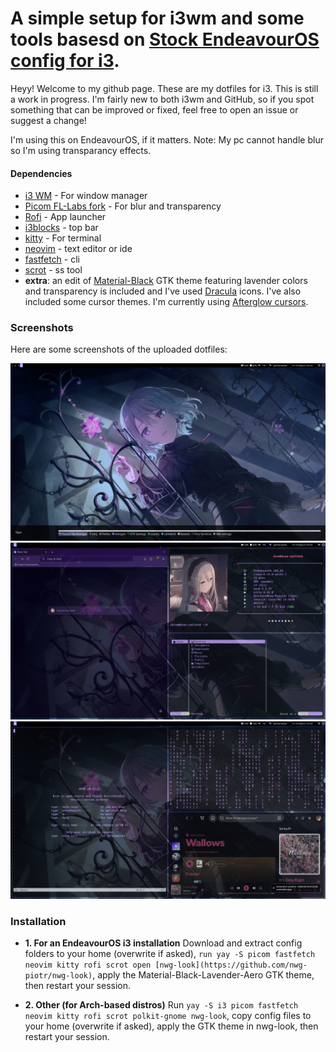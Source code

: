 # A simple setup for i3wm and some tools basesd on [Stock EndeavourOS config for i3](https://github.com/endeavouros-team/endeavouros-i3wm-setup).

Heyy! Welcome to my github page.
These are my dotfiles for i3. This is still a work in progress. I'm fairly new to both i3wm and GitHub, so if you spot something that can be improved or fixed, feel free to open an issue or suggest a change!

I'm using this on EndeavourOS, if it matters.
Note: My pc cannot handle blur so I'm using transparancy effects.

#### Dependencies

- [i3 WM](https://i3wm.org/) - For window manager
- [Picom FL-Labs fork](https://github.com/FT-Labs/picom) - For blur and transparency
- [Rofi](https://github.com/davatorium/rofi) - App launcher
- [i3blocks](https://github.com/vivien/i3blocks) - top bar
- [kitty](https://github.com/kovidgoyal/kitty) - For terminal
- [neovim](https://github.com/neovim/neovim) - text editor or ide
- [fastfetch](https://github.com/fastfetch-cli/fastfetch) - cli
- [scrot](https://github.com/resurrecting-open-source-projects/scrot) - ss tool
- **extra**: an edit of [Material-Black](https://www.gnome-look.org/p/1316887) GTK theme featuring lavender colors and transparency is included and I've used [Dracula](https://github.com/m4thewz/dracula-icons) icons. I've also included some cursor themes. I'm currently using [Afterglow cursors](https://github.com/yeyushengfan258/Afterglow-Cursors).

### Screenshots
Here are some screenshots of the uploaded dotfiles:

![screenshot1](assets/screenshot1.png)
![screenshto2](assets/screenshot2.png)
![screenshot3](assets/screenshot3.png)

### Installation 

- **1. For an EndeavourOS i3 installation**
  Download and extract config folders to your home (overwrite if asked), ```run yay -S picom fastfetch neovim kitty rofi scrot open [nwg-look](https://github.com/nwg-piotr/nwg-look)```, apply the Material-Black-Lavender-Aero GTK theme, then restart your session.

- **2. Other (for Arch-based distros)**
  Run ```yay -S i3 picom fastfetch neovim kitty rofi scrot polkit-gnome nwg-look```, copy config files to your home (overwrite if asked), apply the GTK theme in nwg-look, then restart your session.
